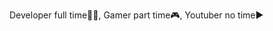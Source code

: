 Developer full time👩‍💻, Gamer part time🎮, Youtuber no time▶️
<!---
ArchBase/ArchBase is a ✨ special ✨ repository because its `README.md` (this file) appears on your GitHub profile.
You can click the Preview link to take a look at your changes.
--->
